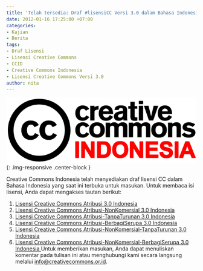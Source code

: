 ```yaml
---
title: 'Telah tersedia: Draf #lisensiCC Versi 3.0 dalam Bahasa Indonesia'
date: 2012-01-16 17:25:00 +07:00
categories:
- Kajian
- Berita
tags:
- Draf Lisensi
- Lisensi Creative Commons
- CCID
- Creative Commons Indonesia
- Lisensi Creative Commons Versi 3.0
author: nita
---
```


![Logo CCID.png](/uploads/Logo%20CCID.png){: .img-responsive .center-block }

Creative Commons Indonesia telah menyediakan draf lisensi CC dalam Bahasa Indonesia yang saat ini terbuka untuk masukan. Untuk membaca isi lisensi, Anda dapat mengakses tautan berikut:

1. [Lisensi Creative Commons Atribusi 3.0 Indonesia](http://wikimedia.or.id/wiki/Karya_Cipta_Bersama_Indonesia/Lisensi_Creative_Commons/BY/Lisensi_Ringkas)
2. [Lisensi Creative Commons Atribusi-NonKomersial 3.0 Indonesia](http://wikimedia.or.id/wiki/Karya_Cipta_Bersama_Indonesia/Lisensi_Creative_Commons/BY_NC/Lisensi_Ringkas)
3. [Lisensi Creative Commons Atribusi-TanpaTurunan 3.0 Indonesia](http://wikimedia.or.id/wiki/Karya_Cipta_Bersama_Indonesia/Lisensi_Creative_Commons/BY_ND/Lisensi_Ringkas)
4. [Lisensi Creative Commons Atribusi-BerbagiSerupa 3.0 Indonesia](http://wikimedia.or.id/wiki/Karya_Cipta_Bersama_Indonesia/Lisensi_Creative_Commons/BY_SA/Lisensi_Ringkas)
5. [Lisensi Creative Commons Atribusi-NonKomersial-TanpaTurunan 3.0 Indonesia](http://wikimedia.or.id/wiki/Karya_Cipta_Bersama_Indonesia/Lisensi_Creative_Commons/BY_NC_ND/Lisensi_Ringkas)
6. [Lisensi Creative Commons Atribusi-NonKomersial-BerbagiSerupa 3.0 Indonesia
](http://wikimedia.or.id/wiki/Karya_Cipta_Bersama_Indonesia/Lisensi_Creative_Commons/BY_NC_SA/Lisensi_Ringkas)
Untuk memberikan masukan, Anda dapat menuliskan komentar pada tulisan ini atau menghubungi kami secara langsung melalui info@creativecommons.or.id.
